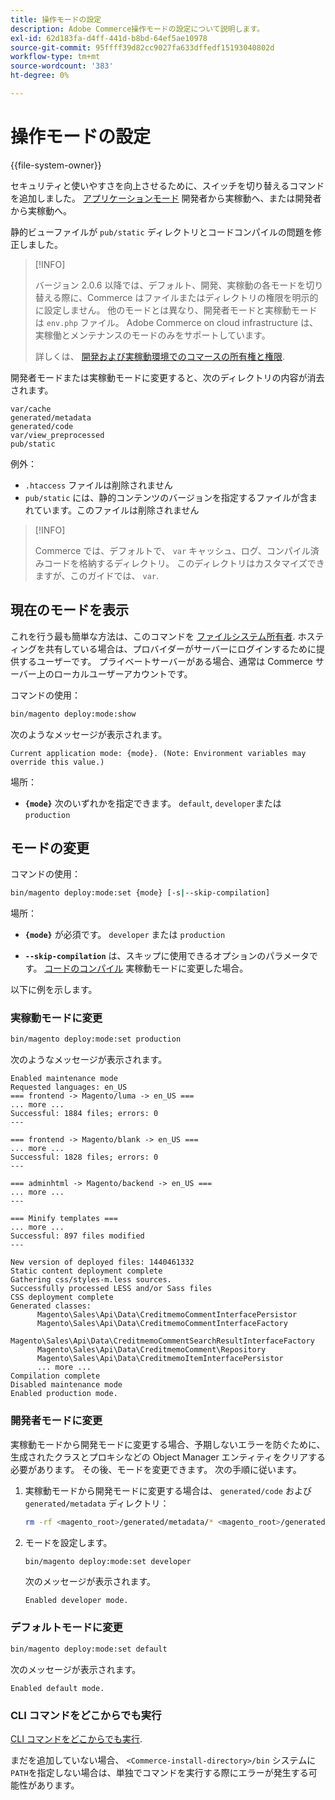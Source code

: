 ```yaml
---
title: 操作モードの設定
description: Adobe Commerce操作モードの設定について説明します。
exl-id: 62d183fa-d4ff-441d-b8bd-64ef5ae10978
source-git-commit: 95ffff39d82cc9027fa633dffedf15193040802d
workflow-type: tm+mt
source-wordcount: '383'
ht-degree: 0%

---
```


# 操作モードの設定

{{file-system-owner}}

セキュリティと使いやすさを向上させるために、スイッチを切り替えるコマンドを追加しました。 [アプリケーションモード](../bootstrap/application-modes.md) 開発者から実稼動へ、または開発者から実稼動へ。

静的ビューファイルが `pub/static` ディレクトリとコードコンパイルの問題を修正しました。

>[!INFO]
>
>バージョン 2.0.6 以降では、デフォルト、開発、実稼動の各モードを切り替える際に、Commerce はファイルまたはディレクトリの権限を明示的に設定しません。 他のモードとは異なり、開発者モードと実稼動モードは `env.php` ファイル。 Adobe Commerce on cloud infrastructure は、実稼働とメンテナンスのモードのみをサポートしています。
>
>詳しくは、 [開発および実稼動環境でのコマースの所有権と権限](../deployment/file-system-permissions.md).

開発者モードまたは実稼動モードに変更すると、次のディレクトリの内容が消去されます。

```terminal
var/cache
generated/metadata
generated/code
var/view_preprocessed
pub/static
```

例外：

- `.htaccess` ファイルは削除されません
- `pub/static` には、静的コンテンツのバージョンを指定するファイルが含まれています。このファイルは削除されません

>[!INFO]
>
>Commerce では、デフォルトで、 `var` キャッシュ、ログ、コンパイル済みコードを格納するディレクトリ。 このディレクトリはカスタマイズできますが、このガイドでは、 `var`.

## 現在のモードを表示

これを行う最も簡単な方法は、このコマンドを [ファイルシステム所有者](../../installation/prerequisites/file-system/overview.md). ホスティングを共有している場合は、プロバイダーがサーバーにログインするために提供するユーザーです。 プライベートサーバーがある場合、通常は Commerce サーバー上のローカルユーザーアカウントです。

コマンドの使用：

```bash
bin/magento deploy:mode:show
```

次のようなメッセージが表示されます。

```terminal
Current application mode: {mode}. (Note: Environment variables may override this value.)
```

場所：

- **`{mode}`** 次のいずれかを指定できます。 `default`, `developer`または `production`

## モードの変更

コマンドの使用：

```bash
bin/magento deploy:mode:set {mode} [-s|--skip-compilation]
```

場所：

- **`{mode}`** が必須です。 `developer` または `production`

- **`--skip-compilation`** は、スキップに使用できるオプションのパラメータです。 [コードのコンパイル](../cli/code-compiler.md) 実稼動モードに変更した場合。

以下に例を示します。

### 実稼動モードに変更

```bash
bin/magento deploy:mode:set production
```

次のようなメッセージが表示されます。

```terminal
Enabled maintenance mode
Requested languages: en_US
=== frontend -> Magento/luma -> en_US ===
... more ...
Successful: 1884 files; errors: 0
---

=== frontend -> Magento/blank -> en_US ===
... more ...
Successful: 1828 files; errors: 0
---

=== adminhtml -> Magento/backend -> en_US ===
... more ...
---

=== Minify templates ===
... more ...
Successful: 897 files modified
---

New version of deployed files: 1440461332
Static content deployment complete
Gathering css/styles-m.less sources.
Successfully processed LESS and/or Sass files
CSS deployment complete
Generated classes:
      Magento\Sales\Api\Data\CreditmemoCommentInterfacePersistor
      Magento\Sales\Api\Data\CreditmemoCommentInterfaceFactory
      Magento\Sales\Api\Data\CreditmemoCommentSearchResultInterfaceFactory
      Magento\Sales\Api\Data\CreditmemoComment\Repository
      Magento\Sales\Api\Data\CreditmemoItemInterfacePersistor
      ... more ...
Compilation complete
Disabled maintenance mode
Enabled production mode.
```

### 開発者モードに変更

実稼動モードから開発モードに変更する場合、予期しないエラーを防ぐために、生成されたクラスとプロキシなどの Object Manager エンティティをクリアする必要があります。 その後、モードを変更できます。 次の手順に従います。

1. 実稼動モードから開発モードに変更する場合は、 `generated/code` および `generated/metadata` ディレクトリ：

   ```bash
   rm -rf <magento_root>/generated/metadata/* <magento_root>/generated/code/*
   ```

1. モードを設定します。

   ```bash
   bin/magento deploy:mode:set developer
   ```

   次のメッセージが表示されます。

   ```terminal
   Enabled developer mode.
   ```

### デフォルトモードに変更

```bash
bin/magento deploy:mode:set default
```

次のメッセージが表示されます。

```terminal
Enabled default mode.
```

### CLI コマンドをどこからでも実行

[CLI コマンドをどこからでも実行](../cli/config-cli.md#config-install-cli-first).

まだを追加していない場合、 `<Commerce-install-directory>/bin` システムに `PATH`を指定しない場合は、単独でコマンドを実行する際にエラーが発生する可能性があります。
